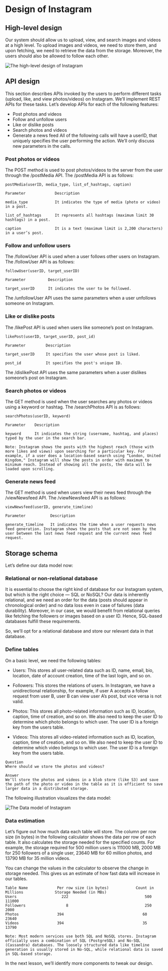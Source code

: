 # Design of Instagram
## High-level design
Our system should allow us to upload, view, and search images and videos at a high level. To upload images and videos, we need to store them, and upon fetching, we need to retrieve the data from the storage. Moreover, the users should also be allowed to follow each other.

![The high-level design of Instagram](./hld.jpg)

## API design
This section describes APIs invoked by the users to perform different tasks (upload, like, and view photos/videos) on Instagram. We’ll implement REST APIs for these tasks. Let’s develop APIs for each of the following features:

- Post photos and videos
- Follow and unfollow users
- Like or dislike posts
- Search photos and videos
- Generate a news feed
All of the following calls will have a userID, that uniquely specifies the user performing the action. We’ll only discuss new parameters in the calls.

### Post photos or videos
The POST method is used to post photos/videos to the server from the user through the /postMedia API. The /postMedia API is as follows:
```
postMedia(userID, media_type, list_of_hashtags, caption)
```

```
Parameter             Description

media_type            It indicates the type of media (photo or video) in a post.

list_of_hashtags      It represents all hashtags (maximum limit 30 hashtags) in a post.

caption               It is a text (maximum limit is 2,200 characters) in a user’s post.
```
### Follow and unfollow users
The /followUser API is used when a user follows other users on Instagram. The /followUser API is as follows:
```
followUser(userID, target_userID)
```

```
Parameter          Description

target_userID      It indicates the user to be followed.
````
The /unfollowUser API uses the same parameters when a user unfollows someone on Instagram.

### Like or dislike posts
The /likePost API is used when users like someone’s post on Instagram.
```
likePost(userID, target_userID, post_id)
```

```
Parameter         Description

target_userID     It specifies the user whose post is liked.

post_id           It specifies the post's unique ID.
```
The /dislikePost API uses the same parameters when a user dislikes someone’s post on Instagram.


### Search photos or videos
The GET method is used when the user searches any photos or videos using a keyword or hashtag. The /searchPhotos API is as follows:
```
searchPhotos(userID, keyword)
```

```
Parameter    Description

keyword      It indicates the string (username, hashtag, and places) typed by the user in the search bar.
```

```
Note: Instagram shows the posts with the highest reach (those with more likes and views) upon searching for a particular key. For example, if a user does a location-based search using “London, United Kingdom," Instagram will show the posts in order with maximum to minimum reach. Instead of showing all the posts, the data will be loaded upon scrolling.
```

### Generate news feed
The GET method is used when users view their news feed through the /viewNewsfeed API. The /viewNewsfeed API is as follows:
```
viewNewsfeed(userID, generate_timeline)
```

```
Parameter           Description

generate_timeline   It indicates the time when a user requests news feed generation. Instagram shows the posts that are not seen by the user between the last news feed request and the current news feed request.
```


## Storage schema
Let’s define our data model now:

### Relational or non-relational database
It is essential to choose the right kind of database for our Instagram system, but which is the right choice — SQL or NoSQL? Our data is inherently relational, and we need an order for the data (posts should appear in chronological order) and no data loss even in case of failures (data durability). Moreover, in our case, we would benefit from relational queries like fetching the followers or images based on a user ID. Hence, SQL-based databases fulfill these requirements.

So, we’ll opt for a relational database and store our relevant data in that database.


### Define tables
On a basic level, we need the following tables:

- Users: This stores all user-related data such as ID, name, email, bio, location, date of account creation, time of the last login, and so on.

- Followers: This stores the relations of users. In Instagram, we have a unidirectional relationship, for example, if user A accepts a follow request from user B, user B can view user A’s post, but vice versa is not valid.

- Photos: This stores all photo-related information such as ID, location, caption, time of creation, and so on. We also need to keep the user ID to determine which photo belongs to which user. The user ID is a foreign key from the users table.

- Videos: This stores all video-related information such as ID, location, caption, time of creation, and so on. We also need to keep the user ID to determine which video belongs to which user. The user ID is a foreign key from the users table.

```
Question
Where should we store the photos and videos?

Answer
We’ll store the photos and videos in a blob store (like S3) and save the path of the photo or video in the table as it is efficient to save larger data in a distributed storage.
```
The following illustration visualizes the data model:

![The Data model of Instagram](./model.jpg)

### Data estimation

Let’s figure out how much data each table will store. The column per row size (in bytes) in the following calculator shows the data per row of each table. It also calculates the storage needed for the specified counts. For example, the storage required for 500 million users is 111000 MB, 2000 MB for 250 followers of a single user, 23640 MB for 60 million photos, and 13790 MB for 35 million videos.

You can change the values in the calculator to observe the change in storage needed. This gives us an estimate of how fast data will increase in our tables.

```
Table Name             Per row size (in bytes)            Count in Millions              Storage Needed (in MBs)
Users	                 222                                  500	                          111000
Followers	               8                                  250                             2000
Photos                 394                                   60	                          23640
Videos	               394                                   35                           13790
```

```
Note: Most modern services use both SQL and NoSQL stores. Instagram officially uses a combination of SQL (PostgreSQL) and No-SQL (Cassandra) databases. The loosely structured data like timeline generation is usually stored in No-SQL, while relational data is saved in SQL-based storage.
```
In the next lesson, we’ll identify more components to tweak our design.

